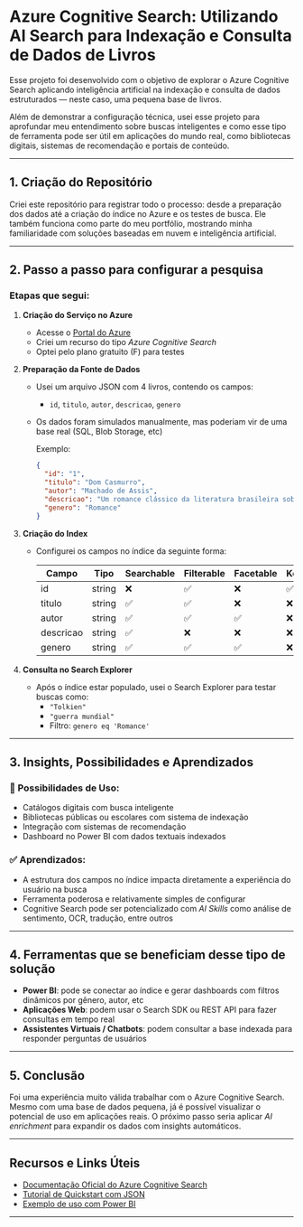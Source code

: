 # Azure Cognitive Search: Utilizando AI Search para Indexação e Consulta de Dados de Livros

Esse projeto foi desenvolvido com o objetivo de explorar o Azure Cognitive Search aplicando inteligência artificial na indexação e consulta de dados estruturados — neste caso, uma pequena base de livros.

Além de demonstrar a configuração técnica, usei esse projeto para aprofundar meu entendimento sobre buscas inteligentes e como esse tipo de ferramenta pode ser útil em aplicações do mundo real, como bibliotecas digitais, sistemas de recomendação e portais de conteúdo.

---

## 1. Criação do Repositório

Criei este repositório para registrar todo o processo: desde a preparação dos dados até a criação do índice no Azure e os testes de busca. Ele também funciona como parte do meu portfólio, mostrando minha familiaridade com soluções baseadas em nuvem e inteligência artificial.

---

## 2. Passo a passo para configurar a pesquisa

### Etapas que segui:

1. **Criação do Serviço no Azure**
   - Acesse o [Portal do Azure](https://portal.azure.com)
   - Criei um recurso do tipo *Azure Cognitive Search*
   - Optei pelo plano gratuito (F) para testes

2. **Preparação da Fonte de Dados**
   - Usei um arquivo JSON com 4 livros, contendo os campos:
     - `id`, `titulo`, `autor`, `descricao`, `genero`
   - Os dados foram simulados manualmente, mas poderiam vir de uma base real (SQL, Blob Storage, etc)

     Exemplo:
     ```json
     {
       "id": "1",
       "titulo": "Dom Casmurro",
       "autor": "Machado de Assis",
       "descricao": "Um romance clássico da literatura brasileira sobre memória e ciúme.",
       "genero": "Romance"
     }
     ```

3. **Criação do Index**
   - Configurei os campos no índice da seguinte forma:

     | Campo       | Tipo      | Searchable | Filterable | Facetable | Key |
     |-------------|-----------|------------|------------|-----------|-----|
     | id          | string    | ❌         | ✅          | ❌         | ✅  |
     | titulo      | string    | ✅         | ✅          | ❌         | ❌  |
     | autor       | string    | ✅         | ✅          | ✅         | ❌  |
     | descricao   | string    | ✅         | ❌          | ❌         | ❌  |
     | genero      | string    | ✅         | ✅          | ✅         | ❌  |

4. **Consulta no Search Explorer**
   - Após o índice estar populado, usei o Search Explorer para testar buscas como:
     - `"Tolkien"`
     - `"guerra mundial"`
     - Filtro: `genero eq 'Romance'`

---

## 3. Insights, Possibilidades e Aprendizados

### 🧠 Possibilidades de Uso:
- Catálogos digitais com busca inteligente
- Bibliotecas públicas ou escolares com sistema de indexação
- Integração com sistemas de recomendação
- Dashboard no Power BI com dados textuais indexados

### ✅ Aprendizados:
- A estrutura dos campos no índice impacta diretamente a experiência do usuário na busca
- Ferramenta poderosa e relativamente simples de configurar
- Cognitive Search pode ser potencializado com *AI Skills* como análise de sentimento, OCR, tradução, entre outros

---

## 4. Ferramentas que se beneficiam desse tipo de solução

- **Power BI**: pode se conectar ao índice e gerar dashboards com filtros dinâmicos por gênero, autor, etc
- **Aplicações Web**: podem usar o Search SDK ou REST API para fazer consultas em tempo real
- **Assistentes Virtuais / Chatbots**: podem consultar a base indexada para responder perguntas de usuários

---

## 5. Conclusão

Foi uma experiência muito válida trabalhar com o Azure Cognitive Search. Mesmo com uma base de dados pequena, já é possível visualizar o potencial de uso em aplicações reais. O próximo passo seria aplicar *AI enrichment* para expandir os dados com insights automáticos.

---

## Recursos e Links Úteis

- [Documentação Oficial do Azure Cognitive Search](https://learn.microsoft.com/en-us/azure/search/)
- [Tutorial de Quickstart com JSON](https://learn.microsoft.com/en-us/azure/search/search-get-started-portal)
- [Exemplo de uso com Power BI](https://techcommunity.microsoft.com/t5/azure-ai/building-a-power-bi-dashboard-with-azure-cognitive-search/)

---



